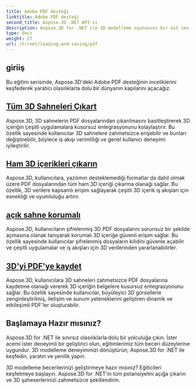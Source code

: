```yaml
---
title: Adobe PDF desteği
linktitle: Adobe PDF desteği
second_title: Aspose.3D .NET API'si
description: Aspose.3D for .NET ile 3D modelleme oyununuzu bir üst seviyeye taşıyın! CancellationToken'ı kullanarak verimli yükleme ve kaydetme tekniklerinde ustalaşın. Şimdi keşfedin!
type: docs
weight: 27
url: /tr/net/loading-and-saving/pdf
---
```

## giriiş

Bu eğitim serisinde, Aspose.3D'deki Adobe PDF desteğinin inceliklerini keşfederek yaratıcı olasılıklarla dolu bir dünyanın kapılarını açacağız.

## [Tüm 3D Sahneleri Çıkart](extract-all-3d-scenes)

Aspose.3D, 3D sahnelerin PDF dosyalarından çıkarılmasını basitleştirerek 3D içeriğin çeşitli uygulamalara kusursuz entegrasyonunu kolaylaştırır. Bu özellik sayesinde kullanıcılar 3D sahnelere zahmetsizce erişebilir ve bunları değiştirebilir, böylece iş akışı verimliliği ve genel kullanıcı deneyimi iyileştirilir.

## [Ham 3D içerikleri çıkarın](extract-raw-3d-contents)

Aspose.3D, kullanıcılara, yazılımın desteklemediği formatlar da dahil olmak üzere PDF dosyalarından tüm ham 3D içeriği çıkarma olanağı sağlar. Bu özellik, 3D verilere kapsamlı erişim sağlayarak çeşitli 3D içerik iş akışları için esnekliği ve uyumluluğu artırır.

## [açık sahne korumalı](open-scene-protected)

Aspose.3D, kullanıcıların şifrelenmiş 3D PDF dosyalarını sorunsuz bir şekilde açmasına olanak tanıyarak korumalı 3D içeriğe güvenli erişim sağlar. Bu özellik sayesinde kullanıcılar şifrelenmiş dosyaların kilidini güvenle açabilir ve çeşitli uygulamalar ve iş akışları için 3D verilerinden yararlanabilirler.

## [3D'yi PDF'ye kaydet](save-3d-in-pdf)

Aspose.3D, kullanıcılara 3D sahneleri zahmetsizce PDF dosyalarına kaydetme olanağı vererek 3D içeriğin belgelere kusursuz entegrasyonunu sağlar. Bu özellik sayesinde kullanıcılar, büyüleyici 3D görsellerle zenginleştirilmiş, iletişim ve sunum yeteneklerini geliştiren dinamik ve etkileşimli PDF'ler oluşturabilir.


## Başlamaya Hazır mısınız?

Aspose.3D for .NET ile sınırsız olasılıklarla dolu bir yolculuğa çıkın. İster acemi ister deneyimli bir geliştirici olun, eğitimlerimiz tüm beceri düzeylerine uygundur. 3D modelleme deneyiminizi dönüştürün; Aspose.3D for .NET ile keşfedin, yaratın ve yenilik yapın.

3D modelleme becerilerinizi geliştirmeye hazır mısınız? Eğiticileri keşfetmeye başlayın. Aspose.3D for .NET'in tüm potansiyelini açığa çıkarın ve 3D şaheserlerinizi zahmetsizce şekillendirin.